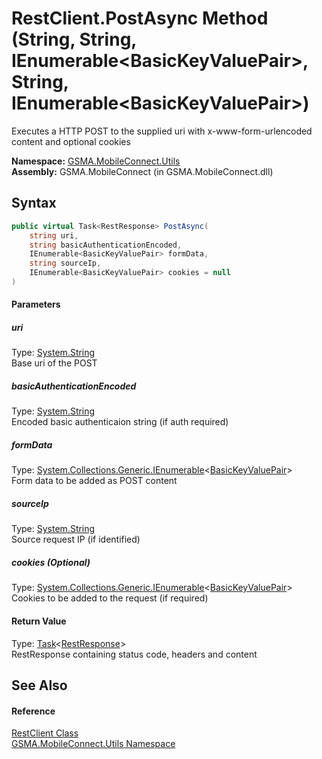 RestClient.PostAsync Method (String, String, IEnumerable&lt;BasicKeyValuePair>, String, IEnumerable&lt;BasicKeyValuePair>)
==========================================================================================================================
Executes a HTTP POST to the supplied uri with x-www-form-urlencoded content and optional cookies

**Namespace:** [GSMA.MobileConnect.Utils][1]  
**Assembly:** GSMA.MobileConnect (in GSMA.MobileConnect.dll)

Syntax
------

```csharp
public virtual Task<RestResponse> PostAsync(
	string uri,
	string basicAuthenticationEncoded,
	IEnumerable<BasicKeyValuePair> formData,
	string sourceIp,
	IEnumerable<BasicKeyValuePair> cookies = null
)
```

#### Parameters

##### *uri*
Type: [System.String][2]  
Base uri of the POST

##### *basicAuthenticationEncoded*
Type: [System.String][2]  
Encoded basic authenticaion string (if auth required)

##### *formData*
Type: [System.Collections.Generic.IEnumerable][3]&lt;[BasicKeyValuePair][4]>  
Form data to be added as POST content

##### *sourceIp*
Type: [System.String][2]  
Source request IP (if identified)

##### *cookies* (Optional)
Type: [System.Collections.Generic.IEnumerable][3]&lt;[BasicKeyValuePair][4]>  
Cookies to be added to the request (if required)

#### Return Value
Type: [Task][5]&lt;[RestResponse][6]>  
RestResponse containing status code, headers and content

See Also
--------

#### Reference
[RestClient Class][7]  
[GSMA.MobileConnect.Utils Namespace][1]  

[1]: ../README.md
[2]: http://msdn.microsoft.com/en-us/library/s1wwdcbf
[3]: http://msdn.microsoft.com/en-us/library/9eekhta0
[4]: ../BasicKeyValuePair/README.md
[5]: http://msdn.microsoft.com/en-us/library/dd321424
[6]: ../RestResponse/README.md
[7]: README.md
[8]: ../../_icons/Help.png